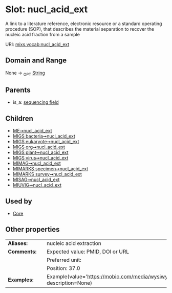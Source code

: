 
# Slot: nucl_acid_ext


A link to a literature reference, electronic resource or a standard operating procedure (SOP), that describes the material separation to recover the nucleic acid fraction from a sample

URI: [mixs.vocab:nucl_acid_ext](https://w3id.org/mixs/vocab/nucl_acid_ext)


## Domain and Range

None ->  <sub>OPT</sub> [String](types/String.md)

## Parents

 *  is_a: [sequencing field](sequencing_field.md)

## Children

 *  [ME➞nucl_acid_ext](ME_nucl_acid_ext.md)
 *  [MIGS bacteria➞nucl_acid_ext](MIGS_bacteria_nucl_acid_ext.md)
 *  [MIGS eukaryote➞nucl_acid_ext](MIGS_eukaryote_nucl_acid_ext.md)
 *  [MIGS org➞nucl_acid_ext](MIGS_org_nucl_acid_ext.md)
 *  [MIGS plant➞nucl_acid_ext](MIGS_plant_nucl_acid_ext.md)
 *  [MIGS virus➞nucl_acid_ext](MIGS_virus_nucl_acid_ext.md)
 *  [MIMAG➞nucl_acid_ext](MIMAG_nucl_acid_ext.md)
 *  [MIMARKS specimen➞nucl_acid_ext](MIMARKS_specimen_nucl_acid_ext.md)
 *  [MIMARKS survey➞nucl_acid_ext](MIMARKS_survey_nucl_acid_ext.md)
 *  [MISAG➞nucl_acid_ext](MISAG_nucl_acid_ext.md)
 *  [MIUVIG➞nucl_acid_ext](MIUVIG_nucl_acid_ext.md)

## Used by

 * [Core](Core.md)

## Other properties

|  |  |  |
| --- | --- | --- |
| **Aliases:** | | nucleic acid extraction |
| **Comments:** | | Expected value: PMID, DOI or URL |
|  | | Preferred unit:  |
|  | | Position: 37.0 |
| **Examples:** | | Example(value='https://mobio.com/media/wysiwyg/pdfs/protocols/12888.pdf', description=None) |

